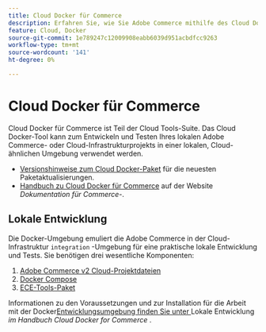 ```yaml
---
title: Cloud Docker für Commerce
description: Erfahren Sie, wie Sie Adobe Commerce mithilfe des Cloud Docker für Commerce-Pakets in einer lokalen, Cloud-ähnlichen Umgebung bereitstellen.
feature: Cloud, Docker
source-git-commit: 1e789247c12009908eabb6039d951acbdfcc9263
workflow-type: tm+mt
source-wordcount: '141'
ht-degree: 0%

---
```


# Cloud Docker für Commerce

Cloud Docker für Commerce ist Teil der Cloud Tools-Suite. Das Cloud Docker-Tool kann zum Entwickeln und Testen Ihres lokalen Adobe Commerce- oder Cloud-Infrastrukturprojekts in einer lokalen, Cloud-ähnlichen Umgebung verwendet werden.

- [Versionshinweise zum Cloud Docker-Paket](../release-notes/cloud-docker.md) für die neuesten Paketaktualisierungen.
- [Handbuch zu Cloud Docker für Commerce](https://developer.adobe.com/commerce/cloud-tools/docker/) auf der Website _Dokumentation für Commerce-_.

## Lokale Entwicklung

Die Docker-Umgebung emuliert die Adobe Commerce in der Cloud-Infrastruktur `integration` -Umgebung für eine praktische lokale Entwicklung und Tests. Sie benötigen drei wesentliche Komponenten:

1. [Adobe Commerce v2 Cloud-Projektdateien](../project/file-structure.md)
1. [Docker Compose](https://www.docker.com/get-started/)
1. [ECE-Tools-Paket](install-package.md)

Informationen zu den Voraussetzungen und zur Installation für die Arbeit mit der Docker[Entwicklungsumgebung finden Sie unter ](https://developer.adobe.com/commerce/cloud-tools/docker/setup/)Lokale Entwicklung _im Handbuch Cloud Docker for Commerce_ .
